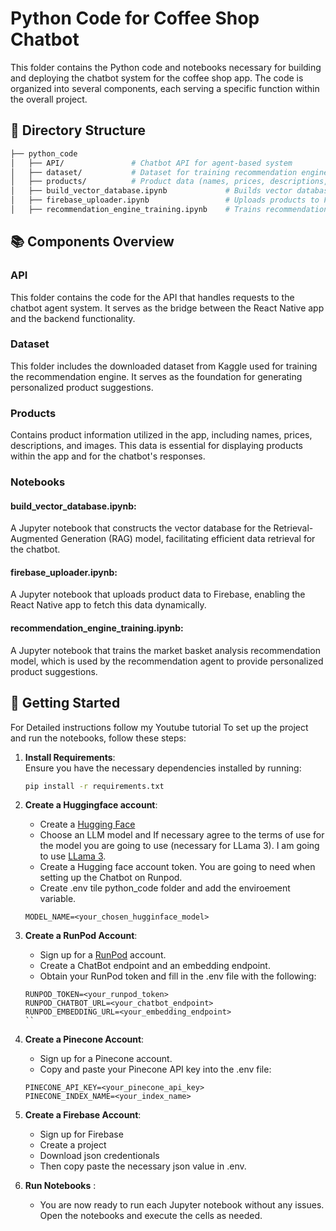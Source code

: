 # Python Code for Coffee Shop Chatbot
This folder contains the Python code and notebooks necessary for building and deploying the chatbot system for the coffee shop app. The code is organized into several components, each serving a specific function within the overall project.

## 📂 Directory Structure
```bash
├── python_code
│   ├── API/               # Chatbot API for agent-based system
│   ├── dataset/           # Dataset for training recommendation engine    
│   ├── products/          # Product data (names, prices, descriptions, images)   
│   ├── build_vector_database.ipynb             # Builds vector database for RAG model   
│   ├── firebase_uploader.ipynb                 # Uploads products to Firebase    
│   ├── recommendation_engine_training.ipynb    # Trains recommendation engine 
```
## 📚 Components Overview
### API
This folder contains the code for the API that handles requests to the chatbot agent system. It serves as the bridge between the React Native app and the backend functionality.
### Dataset
This folder includes the downloaded dataset from Kaggle used for training the recommendation engine. It serves as the foundation for generating personalized product suggestions.
### Products
Contains product information utilized in the app, including names, prices, descriptions, and images. This data is essential for displaying products within the app and for the chatbot's responses.
### Notebooks
#### build_vector_database.ipynb: 
A Jupyter notebook that constructs the vector database for the Retrieval-Augmented Generation (RAG) model, facilitating efficient data retrieval for the chatbot.
#### firebase_uploader.ipynb: 
A Jupyter notebook that uploads product data to Firebase, enabling the React Native app to fetch this data dynamically.
#### recommendation_engine_training.ipynb: 
A Jupyter notebook that trains the market basket analysis recommendation model, which is used by the recommendation agent to provide personalized product suggestions.


## 🚀 Getting Started

For Detailed instructions follow my Youtube tutorial
To set up the project and run the notebooks, follow these steps:

1. **Install Requirements**:  
   Ensure you have the necessary dependencies installed by running:
   ```bash
   pip install -r requirements.txt
    ```
2. **Create a Huggingface account**:
    * Create a [Hugging Face](https://huggingface.co)
    * Choose an LLM model and If necessary agree to the terms of use for the model you are going to use (necessary for LLama 3). I am going to use [LLama 3](https://huggingface.co/meta-llama/Llama-3.1-8B-Instruct).
    * Create a Hugging face account token. You are going to need when setting up the Chatbot on Runpod.
    * Create .env tile python_code folder and add the enviroement variable.
    ```
    MODEL_NAME=<your_chosen_hugginface_model>
    ```

3. **Create a RunPod Account**:
    * Sign up for a [RunPod](https://rebrand.ly/Runpod-Abdullah) account.
    * Create a ChatBot endpoint and an embedding endpoint.
    * Obtain your RunPod token and fill in the .env file with the following:
    ```
    RUNPOD_TOKEN=<your_runpod_token>
    RUNPOD_CHATBOT_URL=<your_chatbot_endpoint>
    RUNPOD_EMBEDDING_URL=<your_embedding_endpoint>
    ``
4. **Create a Pinecone Account**:
    * Sign up for a Pinecone account.
    * Copy and paste your Pinecone API key into the .env file:
    ```
    PINECONE_API_KEY=<your_pinecone_api_key>
    PINECONE_INDEX_NAME=<your_index_name>
    ```
5. **Create a Firebase Account**:
    * Sign up for Firebase
    * Create a project
    * Download json credentionals
    * Then copy paste the necessary json value in .env.
5. **Run Notebooks** :
    * You are now ready to run each Jupyter notebook without any issues. Open the notebooks and execute the cells as needed.
